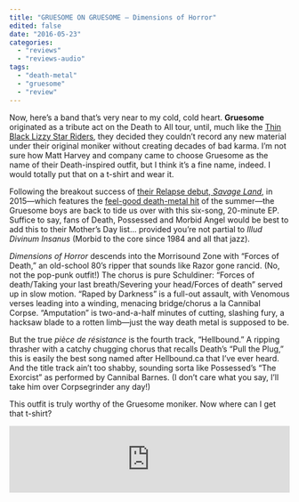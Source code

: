```yaml
---
title: "GRUESOME ON GRUESOME – Dimensions of Horror"
edited: false
date: "2016-05-23"
categories:
  - "reviews"
  - "reviews-audio"
tags:
  - "death-metal"
  - "gruesome"
  - "review"
---
```


Now, here’s a band that’s very near to my cold, cold heart. **Gruesome** originated as a tribute act on the Death to All tour, until, much like the [Thin Black Lizzy Star Riders](http://ultimateclassicrock.com/thin-lizzy-black-star-riders/), they decided they couldn’t record any new material under their original moniker without creating decades of bad karma. I’m not sure how Matt Harvey and company came to choose Gruesome as the name of their Death-inspired outfit, but I think it’s a fine name, indeed. I would totally put that on a t-shirt and wear it.

Following the breakout success of [their Relapse debut, _Savage Land_](https://hellbound.ca/2015/05/gruesome-savage-land/), in 2015—which features the [feel-good death-metal hit](https://www.youtube.com/watch?v=B6bwQjT7EXU) of the summer—the Gruesome boys are back to tide us over with this six-song, 20-minute EP. Suffice to say, fans of Death, Possessed and Morbid Angel would be best to add this to their Mother’s Day list… provided you’re not partial to _Illud Divinum Insanus_ (Morbid to the core since 1984 and all that jazz).

_Dimensions of Horror_ descends into the Morrisound Zone with “Forces of Death,” an old-school 80’s ripper that sounds like Razor gone rancid. (No, not the pop-punk outfit!) The chorus is pure Schuldiner: “Forces of death/Taking your last breath/Severing your head/Forces of death” served up in slow motion. “Raped by Darkness” is a full-out assault, with Venomous verses leading into a winding, menacing bridge/chorus a la Cannibal Corpse. “Amputation” is two-and-a-half minutes of cutting, slashing fury, a hacksaw blade to a rotten limb—just the way death metal is supposed to be.

But the true _pièce de résistance_ is the fourth track, “Hellbound.” A ripping thrasher with a catchy chugging chorus that recalls Death’s “Pull the Plug,” this is easily the best song named after Hellbound.ca that I’ve ever heard. And the title track ain’t too shabby, sounding sorta like Possessed’s “The Exorcist” as performed by Cannibal Barnes. (I don’t care what you say, I’ll take him over Corpsegrinder any day!)

This outfit is truly worthy of the Gruesome moniker. Now where can I get that t-shirt?

<iframe style="border: 0; width: 100%; height: 120px;" src="https://bandcamp.com/EmbeddedPlayer/album=3443401871/size=large/bgcol=ffffff/linkcol=0687f5/tracklist=false/artwork=small/transparent=true/" seamless=""><a href="http://gruesomedeathmetal.bandcamp.com/album/dimensions-of-horror">Dimensions of Horror by Gruesome</a></iframe>
